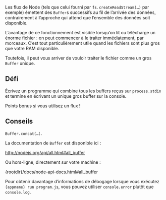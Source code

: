 Les flux de Node (tels que celui fourni par `fs.createReadStream(…)` par exemple)
émettent des `Buffer`s successifs au fil de l’arrivée des données, contrairement
à l’approche qui attend que l’ensemble des données soit disponible.

L’avantage de ce fonctionnement est visible lorsqu’on lit ou télécharge un énorme
fichier : on peut commencer à le traiter immédiatement, par morceaux.  C’est tout
particulièrement utile quand les fichiers sont plus gros que votre RAM disponible.

Toutefois, il peut vous arriver de vouloir traiter le fichier comme un gros
`Buffer` unique.

## Défi

Écrivez un programme qui combine tous les buffers reçus sur `process.stdin` et
termine en écrivant un unique gros buffer sur la console.

Points bonus si vous utilisez un flux !

## Conseils

`Buffer.concat(…)`.

La documentation de `Buffer` est disponible ici :

  http://nodejs.org/api/all.html#all_buffer

Ou hors-ligne, directement sur votre machine :

  {rootdir}/docs/node-api-docs.html#all_buffer

Pour obtenir davantage d’informations de débogage lorsque vous exécutez `{appname} run program.js`, vous pouvez utiliser `console.error` plutôt que `console.log`.
